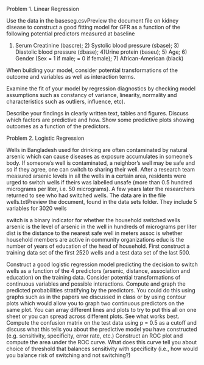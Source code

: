 Problem 1. Linear Regression

Use the data in the baseseg.csvPreview the document file on kidney disease to construct a good fitting model for GFR as a function of the following potential predictors measured at baseline

1) Serum Creatinine (bascre); 2) Systolic blood pressure (sbase); 3) Diastolic blood pressure (dbase); 4)Urine protein (baseu); 5) Age; 6) Gender (Sex = 1 if male; = 0 if female); 7) African-American (black)

When building your model, consider potential transformations of the outcome and variables as well as interaction terms.

Examine the fit of your model by regression diagnostics by checking model assumptions such as constancy of variance, linearity, normality and characteristics such as outliers, influence, etc).

Describe your findings in clearly written text, tables and figures. Discuss which factors are predictive and how. Show some predictive plots showing outcomes as a function of the predictors.

 

Problem 2. Logistic Regression

Wells in Bangladesh used for drinking are often contaminated by natural arsenic which can cause diseases as exposure accumulates in someone’s body. If someone’s well is contaminated, a neighbor’s well may be safe and so if they agree, one can switch to sharing their well. After a research team measured arsenic levels in all the wells in a certain area, residents were urged to switch wells if theirs was labelled unsafe (more than 0.5 hundred micrograms per liter, i.e. 50 micrograms). A few years later the researchers returned to see who had switched wells. The data are in the file wells.txtPreview the document, found in the data sets folder. They include 5 variables for 3020 wells

switch is a binary indicator for whether the household switched wells
arsenic is the level of arsenic in the well in hundreds of micrograms per liter
dist is the distance to the nearest safe well in meters
assoc is whether household members are active in community organizations
educ is the number of years of education of the head of household.
First construct a training data set of the first 2520 wells and a test data set of the last 500.

Construct a good logistic regression model predicting the decision to switch wells as a function of the 4 predictors (arsenic, distance, association and education) on the training data. Consider potential transformations of continuous variables and possible interactions.
Compute and graph the predicted probabilities stratifying by the predictors. You could do this using graphs such as in the papers we discussed in class or by using contour plots which would allow you to graph two continuous predictors on the same plot. You can array different lines and plots to try to put this all on one sheet or you can spread across different plots. See what works best.
Compute the confusion matrix on the test data using p = 0.5 as a cutoff and discuss what this tells you about the predictive model you have constructed (e.g. sensitivity, specificity, error rate, etc.)
Construct an ROC plot and compute the area under the ROC curve.
What does this curve tell you about choice of threshold that balances sensitivity with specificity (i.e., how would you balance risk of switching and not switching?)
